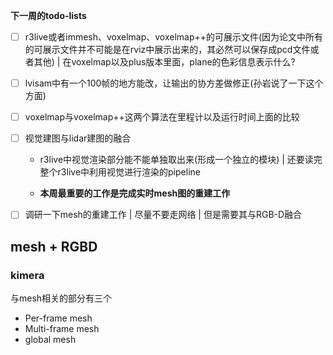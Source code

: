 

**下一周的todo-lists**

- [ ] r3live或者immesh、voxelmap、voxelmap++的可展示文件(因为论文中所有的可展示文件并不可能是在rviz中展示出来的，其必然可以保存成pcd文件或者其他) | 在voxelmap以及plus版本里面，plane的色彩信息表示什么?
- [ ] lvisam中有一个100帧的地方能改，让输出的协方差做修正(孙岩说了一下这个方面)
- [ ] voxelmap与voxelmap++这两个算法在里程计以及运行时间上面的比较

- [ ] 视觉建图与lidar建图的融合

  - r3live中视觉渲染部分能不能单独取出来(形成一个独立的模块) | 还要读完整个r3live中利用视觉进行渲染的pipeline

  - **本周最重要的工作是完成实时mesh图的重建工作**

- [ ] 调研一下mesh的重建工作 | 尽量不要走网络 | 但是需要其与RGB-D融合



















## mesh + RGBD

### kimera

与mesh相关的部分有三个

- Per-frame mesh
- Multi-frame mesh
- global mesh









